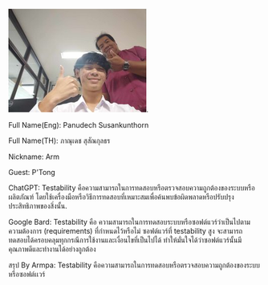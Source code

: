 ![alt text for screen readers](ptong.jpg "Text to show on mouseover").

Full Name(Eng): Panudech Susankunthorn

Full Name(TH): ภาณุเดช สุสัณกุลธร

Nickname: Arm

Guest: P'Tong


ChatGPT:   Testability คือความสามารถในการทดสอบหรือตรวจสอบความถูกต้องของระบบหรือผลิตภัณฑ์ โดยใช้เครื่องมือหรือวิธีการทดสอบที่เหมาะสมเพื่อค้นพบข้อผิดพลาดหรือปรับปรุงประสิทธิภาพของสิ่งนั้น.

Google Bard:   Testability คือ ความสามารถในการทดสอบระบบหรือซอฟต์แวร์ว่าเป็นไปตามความต้องการ (requirements) ที่กำหนดไว้หรือไม่ ซอฟต์แวร์ที่ testability สูง จะสามารถทดสอบได้ครอบคลุมทุกกรณีการใช้งานและเงื่อนไขที่เป็นไปได้ ทำให้มั่นใจได้ว่าซอฟต์แวร์นั้นมีคุณภาพดีและทำงานได้อย่างถูกต้อง

สรุป By Armpa:   Testability คือความสามารถในการทดสอบหรือตรวจสอบความถูกต้องของระบบหรือซอฟต์เเวร์



